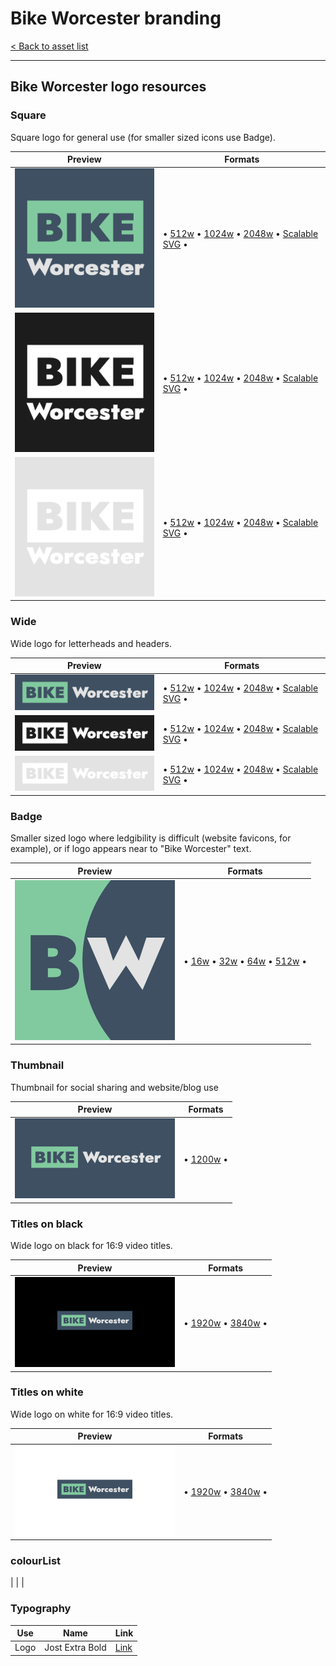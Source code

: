 # Bike Worcester branding

[< Back to asset list](./index.md)

---

## Bike Worcester logo resources

### Square
Square logo for general use (for smaller sized icons use Badge).

| Preview | Formats |
| ------- | ------- |
| [![Square](../assets/bike_worcester-logo/bike_worcester-logo-square-256.png)](bike_worcester-logo-square.md) | &bull; [512w](../assets/bike_worcester-logo/bike_worcester-logo-square-512.png) &bull; [1024w](../assets/bike_worcester-logo/bike_worcester-logo-square-1024.png) &bull; [2048w](../assets/bike_worcester-logo/bike_worcester-logo-square-2048.png) &bull; [Scalable SVG](../assets/bike_worcester-logo/bike_worcester-logo-square.svg) &bull; |
| [![Square black](../assets/bike_worcester-logo/bike_worcester-logo-square-mono-000000-256.png)](bike_worcester-logo-square.md#Black) | &bull; [512w](../assets/bike_worcester-logo/bike_worcester-logo-square-mono-000000-512.png) &bull; [1024w](../assets/bike_worcester-logo/bike_worcester-logo-square-mono-000000-1024.png) &bull; [2048w](../assets/bike_worcester-logo/bike_worcester-logo-square-mono-000000-2048.png) &bull; [Scalable SVG](../assets/bike_worcester-logo/bike_worcester-logo-square-mono-000000.svg) &bull; |
| [![Square black](../assets/bike_worcester-logo/bike_worcester-logo-square-mono-ffffff-256.png)](bike_worcester-logo-square.md#White) | &bull; [512w](../assets/bike_worcester-logo/bike_worcester-logo-square-mono-ffffff-512.png) &bull; [1024w](../assets/bike_worcester-logo/bike_worcester-logo-square-mono-ffffff-1024.png) &bull; [2048w](../assets/bike_worcester-logo/bike_worcester-logo-square-mono-ffffff-2048.png) &bull; [Scalable SVG](../assets/bike_worcester-logo/bike_worcester-logo-square-mono-ffffff.svg) &bull; |

### Wide
Wide logo for letterheads and headers.

| Preview | Formats |
| ------- | ------- |
| [![Wide](../assets/bike_worcester-logo/bike_worcester-logo-wide-256.png)](bike_worcester-logo-wide.md) | &bull; [512w](../assets/bike_worcester-logo/bike_worcester-logo-wide-512.png) &bull; [1024w](../assets/bike_worcester-logo/bike_worcester-logo-wide-1024.png) &bull; [2048w](../assets/bike_worcester-logo/bike_worcester-logo-wide-2048.png) &bull; [Scalable SVG](../assets/bike_worcester-logo/bike_worcester-logo-wide.svg) &bull; |
| [![Wide black](../assets/bike_worcester-logo/bike_worcester-logo-wide-mono-000000-256.png)](bike_worcester-logo-wide.md#Black) | &bull; [512w](../assets/bike_worcester-logo/bike_worcester-logo-wide-mono-000000-512.png) &bull; [1024w](../assets/bike_worcester-logo/bike_worcester-logo-wide-mono-000000-1024.png) &bull; [2048w](../assets/bike_worcester-logo/bike_worcester-logo-wide-mono-000000-2048.png) &bull; [Scalable SVG](../assets/bike_worcester-logo/bike_worcester-logo-wide-mono-000000.svg) &bull; |
| [![Wide black](../assets/bike_worcester-logo/bike_worcester-logo-wide-mono-ffffff-256.png)](bike_worcester-logo-wide.md#White) | &bull; [512w](../assets/bike_worcester-logo/bike_worcester-logo-wide-mono-ffffff-512.png) &bull; [1024w](../assets/bike_worcester-logo/bike_worcester-logo-wide-mono-ffffff-1024.png) &bull; [2048w](../assets/bike_worcester-logo/bike_worcester-logo-wide-mono-ffffff-2048.png) &bull; [Scalable SVG](../assets/bike_worcester-logo/bike_worcester-logo-wide-mono-ffffff.svg) &bull; |

### Badge
Smaller sized logo where ledgibility is difficult (website favicons, for example), or if logo appears near to &quot;Bike Worcester&quot; text.

| Preview | Formats |
| ------- | ------- |
| [![Badge](../assets/bike_worcester-logo/bike_worcester-logo-badge-256.png)](bike_worcester-logo-badge.md) | &bull; [16w](../assets/bike_worcester-logo/bike_worcester-logo-badge-16.png) &bull; [32w](../assets/bike_worcester-logo/bike_worcester-logo-badge-32.png) &bull; [64w](../assets/bike_worcester-logo/bike_worcester-logo-badge-64.png) &bull; [512w](../assets/bike_worcester-logo/bike_worcester-logo-badge-512.png)  &bull; |

### Thumbnail
Thumbnail for social sharing and website/blog use

| Preview | Formats |
| ------- | ------- |
| [![Thumbnail](../assets/bike_worcester-logo/bike_worcester-logo-thumbnail-256.png)](bike_worcester-logo-thumbnail.md) | &bull; [1200w](../assets/bike_worcester-logo/bike_worcester-logo-thumbnail-1200.png)  &bull; |

### Titles on black
Wide logo on black for 16:9 video titles.

| Preview | Formats |
| ------- | ------- |
| [![Titles on black](../assets/bike_worcester-logo/bike_worcester-logo-titles-black-256.png)](bike_worcester-logo-titles-black.md) | &bull; [1920w](../assets/bike_worcester-logo/bike_worcester-logo-titles-black-1920.png) &bull; [3840w](../assets/bike_worcester-logo/bike_worcester-logo-titles-black-3840.png)  &bull; |

### Titles on white
Wide logo on white for 16:9 video titles.

| Preview | Formats |
| ------- | ------- |
| [![Titles on white](../assets/bike_worcester-logo/bike_worcester-logo-titles-white-256.png)](bike_worcester-logo-titles-white.md) | &bull; [1920w](../assets/bike_worcester-logo/bike_worcester-logo-titles-white-1920.png) &bull; [3840w](../assets/bike_worcester-logo/bike_worcester-logo-titles-white-3840.png)  &bull; |


### colourList

|
|
|

### Typography

| Use | Name | Link |
| --- | --- | --- |
| Logo | Jost Extra Bold | [Link](https://fonts.google.com/specimen/Jost) |
